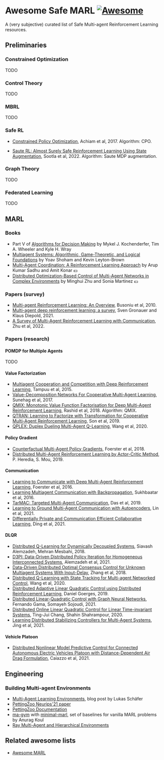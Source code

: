 # Awesome Safe MARL [![Awesome](https://awesome.re/badge.svg)](https://awesome.re)

A (very subjective) curated list of Safe Multi-agent
Reinforcement Learning resources.


## Preliminaries

### Constrained Optimization

TODO


### Control Theory

TODO


### MBRL

TODO


### Safe RL

- [Constrained Policy Optimization](https://arxiv.org/abs/1705.10528), Achiam et al, 2017. Algorithm: CPO.

- [Saute RL: Almost Surely Safe Reinforcement Learning Using State Augmentation](https://arxiv.org/abs/2202.06558), Sootla et al, 2022. Algorithm: Saute MDP augmentation.



### Graph Theory

TODO

### Federated Learning

TODO

<!-- ## Building Blocks

TODO

## Safe MARL -->

## MARL

### Books

- Part V of [Algorithms for Decision Making](https://algorithmsbook.com/) by 
Mykel J. Kochenderfer, Tim A. Wheeler and Kyle H. Wray
- [Multiagent Systems: Algorithmic, Game-Theoretic, and Logical Foundations](http://www.masfoundations.org/index.html) by Yoav Shoham and Kevin Leyton-Brown
- [Multi-Agent Coordination: A Reinforcement Learning Approach](https://www.wiley.com/en-us/Multi+Agent+Coordination:+A+Reinforcement+Learning+Approach-p-9781119699033) by Arup 
Kumar Sadhu and Amit Konar :dollar:
- [Distributed Optimization-Based Control of Multi-Agent Networks in Complex Environments](https://link.springer.com/book/10.1007/978-3-319-19072-3) by Minghui Zhu and Sonia Martinez :dollar:


### Papers (survey)

- [Multi-agent Reinforcement Learning: An Overview](https://citeseerx.ist.psu.edu/document?repid=rep1&type=pdf&doi=8851953ef486615fce803bda2e40aec97cbb5547), Busoniu et al, 2010.
- [Multi-agent deep reinforcement learning: a survey](https://link.springer.com/content/pdf/10.1007/s10462-021-09996-w.pdf), Sven Gronauer and Klaus Diepold, 2021.
- [A Survey of Multi-Agent Reinforcement Learning with Communication](https://arxiv.org/abs/2203.08975), Zhu et al, 2022.



### Papers (research)

#### POMDP for Multiple Agents

TODO


#### Value Factorization

- [Multiagent Cooperation and Competition with Deep Reinforcement Learning](https://arxiv.org/abs/1511.08779), Tampuu et al, 2015.
- [Value-Decomposition Networks For Cooperative Multi-Agent Learning](https://arxiv.org/abs/1706.05296), Sunehag et al, 2017.
- [QMIX: Monotonic Value Function Factorisation for Deep Multi-Agent Reinforcement Learning](https://arxiv.org/abs/1803.11485), Rashid et al, 2018. Algorithm: QMIX.
- [QTRAN: Learning to Factorize with Transformation for Cooperative Multi-Agent Reinforcement Learning](https://proceedings.mlr.press/v97/son19a.html), Son et al, 2019.
- [QPLEX: Duplex Dueling Multi-Agent Q-Learning](https://arxiv.org/abs/2008.01062), Wang et al, 2020.


#### Policy Gradient

- [Counterfactual Multi-Agent Policy Gradients](https://ojs.aaai.org/index.php/AAAI/article/view/11794), Foerster et al, 2018.
- [Distributed Multi-Agent Reinforcement Learning by Actor-Critic Method](https://www.sciencedirect.com/science/article/pii/S240589631932035X), P. Heredia, S. Mou, 2019.




#### Communication

- [Learning to Communicate with Deep Multi-Agent Reinforcement Learning](https://proceedings.neurips.cc/paper/2016/hash/c7635bfd99248a2cdef8249ef7bfbef4-Abstract.html), Foerster et al, 2016.
- [Learning Multiagent Communication with Backpropagation](https://proceedings.neurips.cc/paper/2016/hash/55b1927fdafef39c48e5b73b5d61ea60-Abstract.html), Sukhbaatar et al, 2016.
- [TarMAC: Targeted Multi-Agent Communication](https://proceedings.mlr.press/v97/das19a.html), Das et al, 2019.
- [Learning to Ground Multi-Agent Communication with Autoencoders](https://proceedings.neurips.cc/paper/2021/hash/80fee67c8a4c4989bf8a580b4bbb0cd2-Abstract.html), Lin et al, 2021.
- [Differentially Private and Communication Efficient Collaborative Learning](https://ojs.aaai.org/index.php/AAAI/article/view/16887), Ding et al, 2021.




#### DLQR

- [Distributed Q-Learning for Dynamically Decoupled Systems](https://arxiv.org/abs/1809.08745), Siavash Alemzadeh, Mehran Mesbahi, 2018.
- [D3PI: Data-Driven Distributed Policy Iteration for Homogeneous Interconnected Systems](https://arxiv.org/abs/2103.11572), Alemzadeh et al, 2021.
- [Data-Driven Distributed Optimal Consensus Control for Unknown Multiagent Systems With Input-Delay](https://ieeexplore.ieee.org/document/8334323), Zhang et al, 2018.
- [Distributed Q-Learning with State Tracking for Multi-agent Networked Control](https://arxiv.org/abs/2012.12383), Wang et al, 2020.
- [Distributed Adaptive Linear Quadratic Control using Distributed Reinforcement Learning](https://www.sciencedirect.com/science/article/pii/S2405896319307748), Daniel Goerges, 2019.
- [Distributed Linear-Quadratic Control with Graph Neural Networks](https://arxiv.org/abs/2103.08417), Fernando Gama, Somayeh Sojoudi, 2021.
- [Distributed Online Linear Quadratic Control for Linear Time-invariant Systems](https://arxiv.org/abs/2009.13749), Ting-Jui Chang, Shahin Shahrampour, 2020.
- [Learning Distributed Stabilizing Controllers for Multi-Agent Systems](https://arxiv.org/abs/2009.13749), Jing et al, 2021. 


#### Vehicle Platoon

- [Distributed Nonlinear Model Predictive Control for Connected Autonomous Electric Vehicles Platoon with Distance-Dependent Air Drag Formulation](https://www.mdpi.com/1996-1073/14/16/5122), Caiazzo et al, 2021.



## Engineering

### Building Multi-agent Environments

- [Multi-Agent Learning Environments](https://agents.inf.ed.ac.uk/blog/multiagent-learning-environments/), blog post by Lukas Schäfer
- [PettingZoo Neurips'21 paper](https://proceedings.neurips.cc/paper/2021/hash/7ed2d3454c5eea71148b11d0c25104ff-Abstract.html)
- [PettingZoo Documentation](https://pettingzoo.farama.org/)
- [ma-gym](https://github.com/koulanurag/ma-gym) with [minimal-marl](https://github.com/koulanurag/minimal-marl), set of baselines for vanilla MARL problems by Anurag Koul
- [Ray Multi-Agent and Hierarchical Environments](https://docs.ray.io/en/latest/rllib/rllib-env.html#multi-agent-and-hierarchical)


## Related awesome lists
- [Awesome MARL](https://github.com/instadeepai/awesome-marl)
